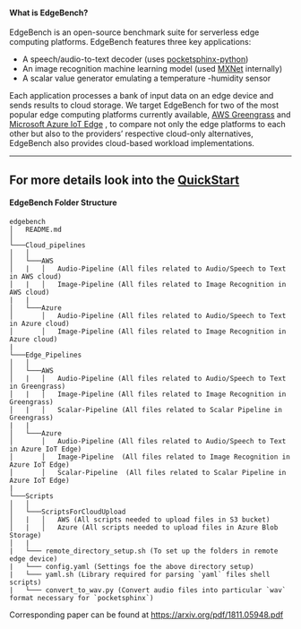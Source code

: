 #### What is EdgeBench?
EdgeBench is an open-source benchmark suite for serverless edge computing platforms. EdgeBench features three key applications: 

- A speech/audio-to-text decoder (uses [pocketsphinx-python](https://github.com/bambocher/pocketsphinx-python))
- An image recognition machine learning model (used [MXNet](https://github.com/apache/incubator-mxnet) internally)
- A scalar value generator emulating a temperature -humidity sensor

Each application processes a bank of input data on an edge device and sends results to cloud storage. We target EdgeBench for two of the most popular edge computing platforms currently available, [AWS Greengrass](https://aws.amazon.com/greengrass/) and [Microsoft Azure IoT Edge](https://azure.microsoft.com/en-us/services/iot-edge/) , to compare not only the edge platforms to each other but also to the providers’ respective cloud-only alternatives, EdgeBench also provides cloud-based workload implementations.

---
## For more details look into the [QuickStart](https://github.com/akaanirban/edgebench/wiki/QuickStart)

#### EdgeBench Folder Structure

```
edgebench
│   README.md
│
└───Cloud_pipelines
│   │   
│   └───AWS
│   |   │   Audio-Pipeline (All files related to Audio/Speech to Text in AWS cloud)
│   |   │   Image-Pipeline (All files related to Image Recognition in AWS cloud)
|   |
│   └───Azure
│       │   Audio-Pipeline (All files related to Audio/Speech to Text in Azure cloud)
│       │   Image-Pipeline (All files related to Image Recognition in Azure cloud)
|       
└───Edge_Pipelines
│   │   
│   └───AWS
│   |   │   Audio-Pipeline (All files related to Audio/Speech to Text in Greengrass)
│   |   │   Image-Pipeline (All files related to Image Recognition in Greengrass)
│   |   │   Scalar-Pipeline (All files related to Scalar Pipeline in Greengrass)
|   |
│   └───Azure
│       │   Audio-Pipeline (All files related to Audio/Speech to Text in Azure IoT Edge)
│       │   Image-Pipeline  (All files related to Image Recognition in Azure IoT Edge)
│       │   Scalar-Pipeline  (All files related to Scalar Pipeline in Azure IoT Edge)
|
└───Scripts
│   │   
│   └───ScriptsForCloudUpload
│   |   │   AWS (All scripts needed to upload files in S3 bucket)
│   |   │   Azure (All scripts needed to upload files in Azure Blob Storage)
│   |
|   └─── remote_directory_setup.sh (To set up the folders in remote edge device)
|   └─── config.yaml (Settings foe the above directory setup)
|   └─── yaml.sh (Library required for parsing `yaml` files shell scripts)
|   └─── convert_to_wav.py (Convert audio files into particular `wav` format necessary for `pocketsphinx`)
```
Corresponding paper can be found at https://arxiv.org/pdf/1811.05948.pdf
